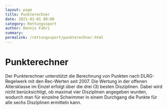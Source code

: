 ```yaml
---
layout: page
title: Punkterechner
date: 2021-01-01 00:00
category: Rettungssport
author: Dennis Fabri
summary: 
permalink: /rettungssport/punkterechner.html
---
```


# Punkterechner

Der Punkterechner unterstützt die Berechnung von Punkten nach DLRG-Regelwerk mit
den Rec-Werten seit 2007. Die Wertung in der offenen Altersklasse im Einzel erfolgt
über die drei (3) besten Disziplinen. Dabei wird nicht berücksichtigt, ob maximal
vier Disziplinen angegeben wurden, wodurch man für einzelne Schwimmer in einem
Durchgang die Punkte für alle sechs Disziplinen ermitteln kann.

<!-- markdownlint-disable MD013  MD033 MD037-->

<div id="Calculator" />

<script src="/assets/js/chart.umd.js"></script>
<script src="/assets/js/calculator.bundle.js"></script>
